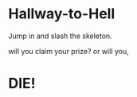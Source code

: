 # Hallway-to-Hell

Jump in and slash the skeleton. 

will you claim your prize? or will you,

# DIE!
